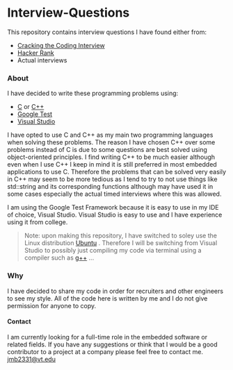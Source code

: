 # Interview-Questions
This repository contains interview questions I have found either from:
  - [Cracking the Coding Interview](http://www.crackingthecodinginterview.com/)
  - [Hacker Rank](https://www.hackerrank.com/)
  - Actual interviews
 
  
   ### About
   I have decided to write these programming problems using:
   - [C](https://en.wikipedia.org/wiki/C_(programming_language)) or [C++](https://en.wikipedia.org/wiki/C%2B%2B)
   - [Google Test](https://github.com/google/googletest)
   - [Visual Studio](https://visualstudio.microsoft.com/)
   
   
  I have opted to use C and C++ as my main two programming languages when solving these problems. The reason I have chosen C++ over
  some problems instead of C is due to some questions are best solved using object-oriented principles. I find writing C++ to be much easier although even
  when I use C++ I keep in mind it is still preferred in most embedded applications to use C. Therefore the problems that
  can be solved very easily in C++ may seem to be more tedious as I tend to try to not use things like std::string and its 
  corresponding functions although may have used it in some cases especially the actual timed interviews where this was allowed.
  
  I am using the Google Test Framework because it is easy to use in my IDE of choice, Visual Studio. Visual Studio is easy to use and I have experience using it from college.
  
 > Note: upon making this repository, I have switched to soley use the Linux distribution [Ubuntu](https://www.ubuntu.com/) . Therefore I will be switching from Visual Studio to possibly just compiling my code via terminal using a compiler such as [g++](https://www.cprogramming.com/g++.html) ...
  
  ### Why
  I have decided to share my code in order for recruiters and other engineers to see my style. All of the code here is written by me
  and I do not give permission for anyone to copy.
  
   #### Contact
   I am currently looking for a full-time role in the embedded software or related fields. If you have any suggestions or think that I would be a good contributor to a project at a company please feel free to contact me.
  jmb2331@vt.edu
  
 
  

  

